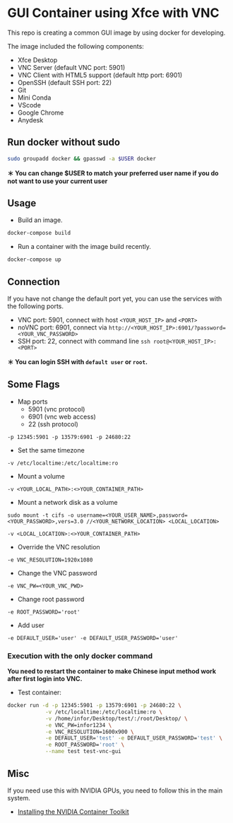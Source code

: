 
# GUI Container using Xfce with VNC

This repo is creating a common GUI image by using docker for developing.

The image included the following components:

* Xfce Desktop
* VNC Server (default VNC port: 5901)
* VNC Client with HTML5 support (default http port: 6901)
* OpenSSH (default SSH port: 22)
* Git
* Mini Conda
* VScode
* Google Chrome
* Anydesk

## Run docker without sudo

```bash
sudo groupadd docker && gpasswd -a $USER docker
```

**＊ You can change $USER to match your preferred user name if you do not want to use your current user**

## Usage

- Build an image.

```bash
docker-compose build
```

- Run a container with the image build recently.

```bash
docker-compose up
```

## Connection

If you have not change the default port yet, you can use the services with the following ports.

* VNC port: 5901, connect with host `<YOUR_HOST_IP>` and `<PORT>`
* noVNC port: 6901, connect via `http://<YOUR_HOST_IP>:6901/?password=<YOUR_VNC_PASSWORD>`
* SSH port: 22, connect with command line `ssh root@<YOUR_HOST_IP>:<PORT>`

**＊ You can login SSH with `default user` or `root`.**

## Some Flags

* Map ports
    - 5901 (vnc protocol)
    - 6901 (vnc web access)
    - 22 (ssh protocol)

`-p 12345:5901 -p 13579:6901 -p 24680:22`

* Set the same timezone

`-v /etc/localtime:/etc/localtime:ro`

* Mount a volume

`-v <YOUR_LOCAL_PATH>:<>YOUR_CONTAINER_PATH>`

* Mount a network disk as a volume

`sudo mount -t cifs -o username=<YOUR_USER_NAME>,password=<YOUR_PASSWORD>,vers=3.0 //<YOUR_NETWORK_LOCATION> <LOCAL_LOCATION>`

`-v <LOCAL_LOCATION>:<>YOUR_CONTAINER_PATH>`

* Override the VNC resolution

`-e VNC_RESOLUTION=1920x1080`

* Change the VNC password

`-e VNC_PW=<YOUR_VNC_PWD>`

* Change root password

`-e ROOT_PASSWORD='root'`

* Add user

`-e DEFAULT_USER='user' -e DEFAULT_USER_PASSWORD='user'`


### Execution with the only docker command

**You need to restart the container to make Chinese input method work after first login into VNC.**

* Test container:

```bash
docker run -d -p 12345:5901 -p 13579:6901 -p 24680:22 \
            -v /etc/localtime:/etc/localtime:ro \
            -v /home/infor/Desktop/test/:/root/Desktop/ \
            -e VNC_PW=infor1234 \
            -e VNC_RESOLUTION=1600x900 \
            -e DEFAULT_USER='test' -e DEFAULT_USER_PASSWORD='test' \
            -e ROOT_PASSWORD='root' \
            --name test test-vnc-gui
```

## Misc

If you need use this with NVIDIA GPUs, you need to follow this in the main system.

- [Installing the NVIDIA Container Toolkit](https://docs.nvidia.com/datacenter/cloud-native/container-toolkit/latest/install-guide.html)

